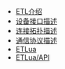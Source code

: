 <!-- * [简介](README)
* [SDK](SDK_API) -->
* [ETL介绍](README)
* [设备接口描述](DEVICE)
* [连接拓扑描述](TOPO)
* [通信协议描述](PROTOCOL)
* [ETLua](LUA)
* [ETLua/API](SDK_API)
